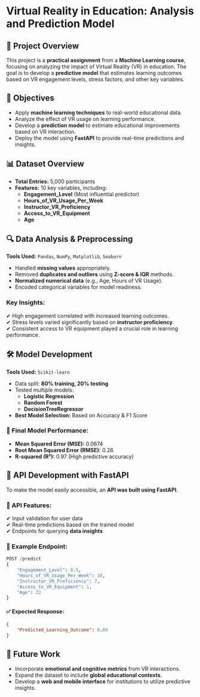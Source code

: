 # Virtual Reality in Education: Analysis and Prediction Model

## 📌 Project Overview
This project is a **practical assignment** from a **Machine Learning course**, focusing on analyzing the impact of Virtual Reality (VR) in education. The goal is to develop a **predictive model** that estimates learning outcomes based on VR engagement levels, stress factors, and other key variables.

## 🎯 Objectives
- Apply **machine learning techniques** to real-world educational data.
- Analyze the effect of VR usage on learning performance.
- Develop a **prediction model** to estimate educational improvements based on VR interaction.
- Deploy the model using **FastAPI** to provide real-time predictions and insights.

## 📊 Dataset Overview
- **Total Entries:** 5,000 participants
- **Features:** 10 key variables, including:
  - **Engagement_Level** (Most influential predictor)
  - **Hours_of_VR_Usage_Per_Week**
  - **Instructor_VR_Proficiency**
  - **Access_to_VR_Equipment**
  - **Age**

## 🔍 Data Analysis & Preprocessing
**Tools Used:** `Pandas`, `NumPy`, `Matplotlib`, `Seaborn`
- Handled **missing values** appropriately.
- Removed **duplicates and outliers** using **Z-score & IQR** methods.
- **Normalized numerical data** (e.g., Age, Hours of VR Usage).
- Encoded categorical variables for model readiness.

### Key Insights:
✔ High engagement correlated with increased learning outcomes.  
✔ Stress levels varied significantly based on **instructor proficiency**.  
✔ Consistent access to VR equipment played a crucial role in learning performance.

## 🛠 Model Development
**Tools Used:** `Scikit-learn`
- Data split: **80% training, 20% testing**
- Tested multiple models:
  - **Logistic Regression**
  - **Random Forest**
  - **DecisionTreeRegressor**
- **Best Model Selection:** Based on Accuracy & F1 Score

### 🔹 Final Model Performance:
- **Mean Squared Error (MSE):** 0.0674
- **Root Mean Squared Error (RMSE):** 0.26
- **R-squared (R²):** 0.97 (High predictive accuracy)

## 🚀 API Development with FastAPI
To make the model easily accessible, an **API was built using FastAPI**.

### 🔹 API Features:
✔ Input validation for user data  
✔ Real-time predictions based on the trained model  
✔ Endpoints for querying **data insights**

### 🔹 Example Endpoint:
```python
POST /predict
{
    "Engagement_Level": 8.5,
    "Hours_of_VR_Usage_Per_Week": 10,
    "Instructor_VR_Proficiency": 7,
    "Access_to_VR_Equipment": 1,
    "Age": 22
}
```
#### ✅ Expected Response:
```json
{
    "Predicted_Learning_Outcome": 0.89
}
```

## 📌 Future Work
- Incorporate **emotional and cognitive metrics** from VR interactions.
- Expand the dataset to include **global educational contexts**.
- Develop a **web and mobile interface** for institutions to utilize predictive insights.



